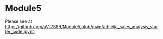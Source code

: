 # Module5

Please see at https://github.com/aVa7889/Module5/blob/main/athletic_sales_analysis_starter_code.ipynb


